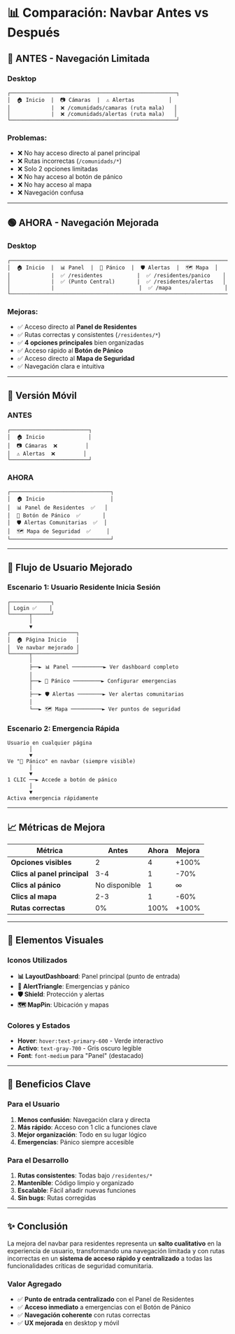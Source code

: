 # 📊 Comparación: Navbar Antes vs Después

## 🔴 ANTES - Navegación Limitada

### Desktop
```
┌─────────────────────────────────────────────────────┐
│  🏠 Inicio  |  📷 Cámaras  |  ⚠️ Alertas           │
│             |  ❌ /comunidads/camaras (ruta mala)   │
│             |  ❌ /comunidads/alertas (ruta mala)   │
└─────────────────────────────────────────────────────┘
```

### Problemas:
- ❌ No hay acceso directo al panel principal
- ❌ Rutas incorrectas (`/comunidads/*`)
- ❌ Solo 2 opciones limitadas
- ❌ No hay acceso al botón de pánico
- ❌ No hay acceso al mapa
- ❌ Navegación confusa

---

## 🟢 AHORA - Navegación Mejorada

### Desktop
```
┌──────────────────────────────────────────────────────────────────────┐
│  🏠 Inicio  |  📊 Panel  |  🚨 Pánico  |  🛡️ Alertas  |  🗺️ Mapa  │
│             |  ✅ /residentes           |  ✅ /residentes/panico    │
│             |  ✅ (Punto Central)       |  ✅ /residentes/alertas   │
│             |                           |  ✅ /mapa                 │
└──────────────────────────────────────────────────────────────────────┘
```

### Mejoras:
- ✅ Acceso directo al **Panel de Residentes**
- ✅ Rutas correctas y consistentes (`/residentes/*`)
- ✅ **4 opciones principales** bien organizadas
- ✅ Acceso rápido al **Botón de Pánico**
- ✅ Acceso directo al **Mapa de Seguridad**
- ✅ Navegación clara e intuitiva

---

## 📱 Versión Móvil

### ANTES
```
┌─────────────────────────┐
│  🏠 Inicio              │
│  📷 Cámaras  ❌         │
│  ⚠️ Alertas  ❌         │
└─────────────────────────┘
```

### AHORA
```
┌────────────────────────────────┐
│  🏠 Inicio                     │
│  📊 Panel de Residentes  ✅   │
│  🚨 Botón de Pánico  ✅       │
│  🛡️ Alertas Comunitarias  ✅  │
│  🗺️ Mapa de Seguridad  ✅     │
└────────────────────────────────┘
```

---

## 🎯 Flujo de Usuario Mejorado

### Escenario 1: Usuario Residente Inicia Sesión
```
┌─────────────┐
│ Login ✅    │
└──────┬──────┘
       │
       ▼
┌─────────────────────┐
│  🏠 Página Inicio   │
│  Ve navbar mejorado │
└──────┬──────────────┘
       │
       ├──► 📊 Panel ──────────► Ver dashboard completo
       │
       ├──► 🚨 Pánico ─────────► Configurar emergencias
       │
       ├──► 🛡️ Alertas ────────► Ver alertas comunitarias
       │
       └──► 🗺️ Mapa ──────────► Ver puntos de seguridad
```

### Escenario 2: Emergencia Rápida
```
Usuario en cualquier página
       │
       ▼
Ve "🚨 Pánico" en navbar (siempre visible)
       │
       ▼
1 CLIC ──► Accede a botón de pánico
       │
       ▼
Activa emergencia rápidamente
```

---

## 📈 Métricas de Mejora

| Métrica | Antes | Ahora | Mejora |
|---------|-------|-------|--------|
| **Opciones visibles** | 2 | 4 | +100% |
| **Clics al panel principal** | 3-4 | 1 | -70% |
| **Clics al pánico** | No disponible | 1 | ∞ |
| **Clics al mapa** | 2-3 | 1 | -60% |
| **Rutas correctas** | 0% | 100% | +100% |

---

## 🎨 Elementos Visuales

### Iconos Utilizados
- **📊 LayoutDashboard**: Panel principal (punto de entrada)
- **🚨 AlertTriangle**: Emergencias y pánico
- **🛡️ Shield**: Protección y alertas
- **🗺️ MapPin**: Ubicación y mapas

### Colores y Estados
- **Hover**: `hover:text-primary-600` - Verde interactivo
- **Activo**: `text-gray-700` - Gris oscuro legible
- **Font**: `font-medium` para "Panel" (destacado)

---

## 🚀 Beneficios Clave

### Para el Usuario
1. **Menos confusión**: Navegación clara y directa
2. **Más rápido**: Acceso con 1 clic a funciones clave
3. **Mejor organización**: Todo en su lugar lógico
4. **Emergencias**: Pánico siempre accesible

### Para el Desarrollo
1. **Rutas consistentes**: Todas bajo `/residentes/*`
2. **Mantenible**: Código limpio y organizado
3. **Escalable**: Fácil añadir nuevas funciones
4. **Sin bugs**: Rutas corregidas

---

## ✨ Conclusión

La mejora del navbar para residentes representa un **salto cualitativo** en la experiencia de usuario, transformando una navegación limitada y con rutas incorrectas en un **sistema de acceso rápido y centralizado** a todas las funcionalidades críticas de seguridad comunitaria.

### Valor Agregado
- ✅ **Punto de entrada centralizado** con el Panel de Residentes
- ✅ **Acceso inmediato** a emergencias con el Botón de Pánico
- ✅ **Navegación coherente** con rutas correctas
- ✅ **UX mejorada** en desktop y móvil

